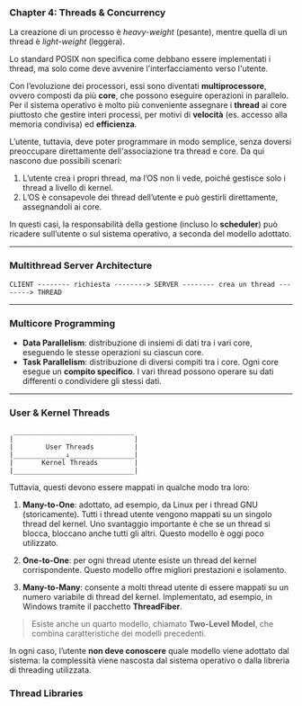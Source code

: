 ### Chapter 4: Threads & Concurrency

La creazione di un processo è *heavy-weight* (pesante), mentre quella di un thread è *light-weight* (leggera).

Lo standard POSIX non specifica come debbano essere implementati i thread, ma solo come deve avvenire l'interfacciamento verso l'utente.

Con l’evoluzione dei processori, essi sono diventati **multiprocessore**, ovvero composti da più **core**, che possono eseguire operazioni in parallelo.
Per il sistema operativo è molto più conveniente assegnare i **thread** ai core piuttosto che gestire interi processi, per motivi di **velocità** (es. accesso alla memoria condivisa) ed **efficienza**.

L’utente, tuttavia, deve poter programmare in modo semplice, senza doversi preoccupare direttamente dell'associazione tra thread e core.
Da qui nascono due possibili scenari:

1. L’utente crea i propri thread, ma l’OS non li vede, poiché gestisce solo i thread a livello di kernel.
2. L’OS è consapevole dei thread dell’utente e può gestirli direttamente, assegnandoli ai core.

In questi casi, la responsabilità della gestione (incluso lo **scheduler**) può ricadere sull’utente o sul sistema operativo, a seconda del modello adottato.

---

### Multithread Server Architecture

```
CLIENT -------- richiesta --------> SERVER -------- crea un thread --------> THREAD
```

---

### Multicore Programming

* **Data Parallelism**: distribuzione di insiemi di dati tra i vari core, eseguendo le stesse operazioni su ciascun core.
* **Task Parallelism**: distribuzione di diversi compiti tra i core. Ogni core esegue un **compito specifico**. I vari thread possono operare su dati differenti o condividere gli stessi dati.

---

### User & Kernel Threads

```
 ______________________________
|                              |
|        User Threads          | 
|_____________↓________________|
|       Kernel Threads         |
|______________________________|
```

Tuttavia, questi devono essere mappati in qualche modo tra loro:

1. **Many-to-One**: adottato, ad esempio, da Linux per i thread GNU (storicamente). Tutti i thread utente vengono mappati su un singolo thread del kernel. Uno svantaggio importante è che se un thread si blocca, bloccano anche tutti gli altri. Questo modello è oggi poco utilizzato.

2. **One-to-One**: per ogni thread utente esiste un thread del kernel corrispondente. Questo modello offre migliori prestazioni e isolamento.

3. **Many-to-Many**: consente a molti thread utente di essere mappati su un numero variabile di thread del kernel. Implementato, ad esempio, in Windows tramite il pacchetto **ThreadFiber**.

> Esiste anche un quarto modello, chiamato **Two-Level Model**, che combina caratteristiche dei modelli precedenti.

In ogni caso, l’utente **non deve conoscere** quale modello viene adottato dal sistema: la complessità viene nascosta dal sistema operativo o dalla libreria di threading utilizzata.

### Thread Libraries
